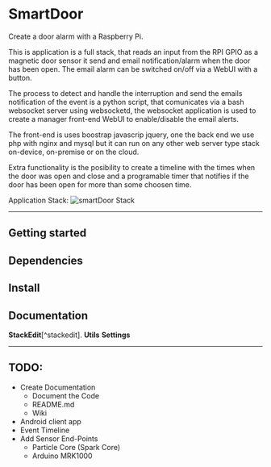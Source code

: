 # SmartDoor


Create a door alarm with a Raspberry Pi.

This is application is a full stack, that reads an input from the RPI GPIO as a magnetic door sensor it send and email notification/alarm when the door has been open. The email alarm can be switched on/off via a WebUI with a button.

The process to detect and handle the interruption and send the emails notification of the event is a python script, that comunicates via a bash websocket server using websocketd, the websocket application is used to create a manager front-end WebUI to enable/disable the email alerts.

The front-end is uses boostrap javascrip jquery, one the back end we use php with nginx and mysql but it can run on any other web server type stack on-device, on-premise or on the cloud.

Extra functionality is the posibility to create a timeline with the times when the door was open and close and a programable timer that notifies if the door has been open for more than some choosen time.

Application Stack:
![smartDoor Stack](https://lh3.googleusercontent.com/-eS_gmuHFmh0/V5cMVSXL_VI/AAAAAAAAOBA/0yW3_tJ7MmUzcG0SJDcIWlD0T-9Ha1e8QCLcB/s0/stack.png "SmartDoor Stack")


-----------------------------------------------------------




Getting started
-----------------------------------------------------------
Dependencies
-----------------------------------------------------------
Install
-----------------------------------------------------------

Documentation
-----------------------------------------------------------

 **StackEdit**[^stackedit].  **Utils**  <i class="icon-cog"></i> **Settings**

-----------------------------------------------------------
TODO:
-----------------------------------------------------------
 - Create Documentation
	 - Document the Code
	 - README.md
	 - Wiki
 - Android client app
 - Event Timeline
 - Add Sensor End-Points
	 - Particle Core (Spark Core)
	 - Arduino MRK1000
